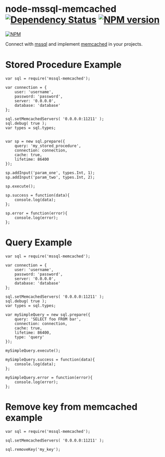 # node-mssql-memcached [![Dependency Status](https://david-dm.org/patriksimek/node-mssql-memcached.png)](https://david-dm.org/patriksimek/node-mssql-memcached) [![NPM version](https://badge.fury.io/js/mssql-memcached.png)](http://badge.fury.io/js/mssql-memcached)

[![NPM](https://nodei.co/npm/mssql-memcached.png)](https://nodei.co/npm/mssql-memcached/)

Connect with [mssql](https://nodei.co/npm/mssql/) and implement [memcached](https://nodei.co/npm/memcached/) in your projects.

# Stored Procedure Example
    var sql = require('mssql-memcached');

    var connection = {
        user: 'username',
        password: 'password',
        server: '0.0.0.0',
        database: 'database'
    };
    
    sql.setMemcachedServers( '0.0.0.0:11211' );
    sql.debug( true );
    var types = sql.types;
    
    
    var sp = new sql.prepare({
        query: 'my_stored_procedure',
        connection: connection,
        cache: true,
        lifetime: 86400
    });
    
    sp.addInput('param_one', types.Int, 1);
    sp.addInput('param_two', types.Int, 2);
    
    sp.execute();
    
    sp.success = function(data){
        console.log(data);
    };
    
    sp.error = function(error){
        console.log(error);
    };

# Query Example
    var sql = require('mssql-memcached');

    var connection = {
        user: 'username',
        password: 'password',
        server: '0.0.0.0',
        database: 'database'
    };
    
    sql.setMemcachedServers( '0.0.0.0:11211' );
    sql.debug( true );
    var types = sql.types;

    var mySimpleQuery = new sql.prepare({
        query: 'SELECT foo FROM bar',
        connection: connection,
        cache: true,
        lifetime: 86400,
        type: 'query'
    });
    
    mySimpleQuery.execute();
    
    mySimpleQuery.success = function(data){
        console.log(data);
    };
    
    mySimpleQuery.error = function(error){
        console.log(error);
    };

# Remove key from memcached example
    var sql = require('mssql-memcached');

    sql.setMemcachedServers( '0.0.0.0:11211' );
    
    sql.removeKey('my_key');